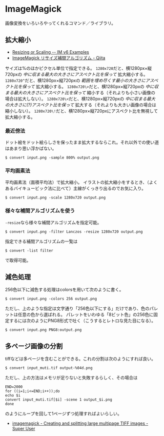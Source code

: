 # ImageMagick

画像変換をいろいろやってくれるコマンド／ライブラリ。

## 拡大縮小

- [Resizing or Scaling -- IM v6 Examples](http://www.imagemagick.org/Usage/resize/)
- [ImageMagick リサイズ補間アルゴリズム - Qiita](https://qiita.com/yoya/items/b1590de289b623f18639)

サイズは%のほかピクセル単位で指定できる。
`1280x720`だと、横1280px×縦720pxの _中に収まる最大の大きさにアスペクト比を保って_ 拡大縮小する。
`1280x720^`だと、横1280px×縦720pxの _範囲を埋め尽くす最小の大きさにアスペクト比を保って_ 拡大縮小する。
`1280x720\>`だと、横1280px×縦720pxの _中に収まる最大の大きさにアスペクト比を保って_ 縮小する（それよりも小さい画像の場合は拡大しない）。
`1280x720\<`だと、横1280px×縦720pxの _中に収まる最大の大きさに(?)アスペクト比を保って_ 拡大する（それよりも大きい画像の場合は縮小しない）。
`1280x720\!`だと、横1280px×縦720pxにアスペクト比を無視して拡大縮小する。

### 最近傍法
ドット絵をドット絵らしさを保ったまま拡大するならこれ。それ以外での使い道はあまり思い浮かばない。

```
$ convert input.png -sample 800% output.png
```

### 平均画素法
平均画素法（面積平均法）で拡大縮小。
イラストの拡大縮小をするとき、（よくあるバイキュービック法に比べて）主線がくっきり出るのでお気に入り。

```
$ convert input.png -scale 1280x720 output.png
```

### 様々な補間アルゴリズムを使う
`-resize`なら様々な補間アルゴリズムを指定可能。

```
$ convert input.png -filter Lanczos -resize 1280x720 output.png
```

指定できる補間アルゴリズムの一覧は

```
$ convert -list filter
```

で取得可能。


## 減色処理
256色以下に減色する処理はcolorsを用いて次のように書く。

```
$ convert input.png -colors 256 output.png
```

ただし、上のような指定は文字通り「256色以下にする」だけであり、色のパレットは任意の色から選ばれる。
パレットをいわゆる「8ビット色」の256色に固定するには次のようにPNG8形式で吐く（こうするとレトロな見た目になる）。

```shell
$ convert input.png PNG8:output.png
```

## 多ページ画像の分割
tiffなどは多ページを含むことができる。これの分割は次のようにすれば良い。

```
$ convert input_muti.tif output-%04d.png
```

ただし、上の方法はメモリが足りないと失敗するらしく、その場合は

```shell
END=2000
for ((i=1;i<=END;i++));do
echo $i
convert input_muti.tif[$i] -scene 1 output_$i.png
done
```

のようにループを回して1ページずつ処理すればよいらしい。

- [imagemagick - Creating and splitting large multipage TIFF images - Super User](https://superuser.com/questions/793219/creating-and-splitting-large-multipage-tiff-images)
